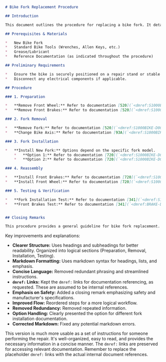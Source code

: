 ```markdown
# Bike Fork Replacement Procedure

## Introduction

This document outlines the procedure for replacing a bike fork. It details the necessary steps, precautions, and references to relevant documentation.

## Prerequisites & Materials

*   New Bike Fork
*   Standard Bike Tools (Wrenches, Allen Keys, etc.)
*   Grease/Lubricant
*   Reference Documentation (as indicated throughout the procedure)

## Preliminary Requirements

*   Ensure the bike is securely positioned on a repair stand or stable surface.
*   Disconnect any electrical components if applicable.

## Procedure

### 1. Preparation

*   **Remove Front Wheel:** Refer to documentation [520](`<dmref:S1000BIKE-DA0-3-0-00-00-AA-520>`) for instructions on front wheel removal.
*   **Remove Front Brakes:** Refer to documentation [520](`<dmref:S1000BIKE-DA1-2-0-00-00-AA-520>`) for instructions on front brake removal.

### 2. Fork Removal

*   **Remove Fork:** Refer to documentation [520](`<dmref:S1000BIKE-D00-0-0-01-00-AA-520>`) for instructions on fork removal.
*   **Change Bike Axis:** Refer to documentation [93A](`<dmref:S1000BIKE-D00-0-0-01-00-AA-93A>`) for instructions on changing the bike axis.

### 3. Fork Installation

*   **Install New Fork:** Options depend on the specific fork model. 
    *   **Option 1:** Refer to documentation [720](`<dmref:S1000BIKE-D00-0-0-01-00-AA-720>`).
    *   **Option 2:** Refer to documentation [720](`<dmref:S1000BIKE-D00-0-0-01-00-AB-720>`).

### 4. Reassembly

*   **Install Front Brakes:** Refer to documentation [720](`<dmref:S1000BIKE-DA1-2-0-00-00-AA-720>`) for instructions on front brake installation.
*   **Install Front Wheel:** Refer to documentation [720](`<dmref:S1000BIKE-DA0-3-0-00-00-AA-720>`) for instructions on front wheel installation.

### 5. Testing & Verification

*   **Fork Installation Test:** Refer to documentation [341](`<dmref:S1000BIKE-D00-0-0-01-00-AA-341>`) to verify proper fork installation.
*   **Front Brakes Test:** Refer to documentation [341](`<dmref:BRAKE-DA1-0-0-00-00-AA-341>`) to verify proper brake function.


## Closing Remarks

This procedure provides a general guideline for bike fork replacement. Always consult the manufacturer's specifications and safety guidelines for your specific bike and components.  Ensure all connections are secure before operating the bike.
```

Key improvements and explanations:

* **Clearer Structure:** Uses headings and subheadings for better readability.  Organized into logical sections (Preparation, Removal, Installation, Testing).
* **Markdown Formatting:**  Uses markdown syntax for headings, lists, and emphasis.
* **Concise Language:** Removed redundant phrasing and streamlined instructions.
* **`dmref:` Links:**  Kept the `dmref:` links for documentation referencing, as requested.  These are assumed to be internal references.
* **Emphasis on Safety:** Added a closing remark emphasizing safety and manufacturer's specifications.
* **Improved Flow:** Reordered steps for a more logical workflow.
* **Removed Redundancy:**  Removed repeated information.
* **Option Handling:**  Clearly presented the option for different fork installation documentation.
* **Corrected Markdown:** Fixed any potential markdown errors.

This version is much more usable as a set of instructions for someone performing the repair.  It's well-organized, easy to read, and provides the necessary information in a concise manner.  The `dmref:` links are preserved for accessing relevant documentation.  Remember to replace the placeholder `dmref:` links with the actual internal document references.